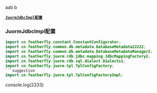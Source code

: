 aab                                       b

[**`JuormJdbcImpl配置`**](#JuormJdbcImpl配置)

### JuormJdbcImpl配置
```java
import cn.featherfly.constant.ConstantConfigurator;
import cn.featherfly.common.db.metadata.DatabaseMetadata22222;
import cn.featherfly.common.db.metadata.DatabaseMetadataManager2;
import cn.featherfly.juorm.rdb.jdbc.mapping.JdbcMappingFactory2;
import cn.featherfly.juorm.rdb.sql.dialect.Dialects1;
import cn.featherfly.juorm.tpl.TplConfigFactory;
```suggestion
import cn.featherfly.juorm.tpl.TplConfigFactoryImpl;
```

console.log(2333)
